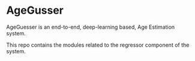# AgeGusser

AgeGuesser is an end-to-end, deep-learning based, Age Estimation system. 

This repo contains the modules related to the regressor component of the system.